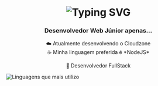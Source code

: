 <h1 align="center">
  <img src="https://readme-typing-svg.herokuapp.com?font=Poppins&weight=700&size=22&letterSpacing=2px&pause=1000&color=F7F7F7&center=true&vCenter=true&width=435&lines=Sauda%C3%A7%C3%B5es+%F0%9F%91%8B;Me+chamo+Rafael!" alt="Typing SVG" />
</h1>

<h3 align="center">
  Desenvolvedor Web Júnior apenas... 
</h3>

<div align="center">
  ☁️ Atualmente desenvolvendo o Cloudzone
<Br/>
  ☕ Minha linguagem preferida é *NodeJS*

  🧙 Desenvolvedor FullStack
</div>

![Linguagens que mais utilizo](https://github-readme-stats.vercel.app/api/top-langs/?username=runderground&hide_progress=true&locale=pt-br)
